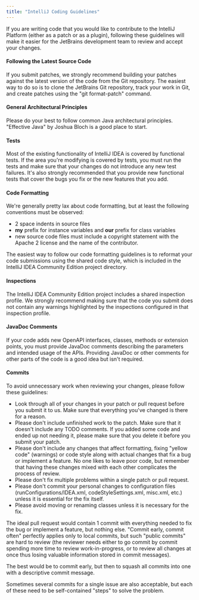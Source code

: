 ```yaml
---
title: "IntelliJ Coding Guidelines"
---
```


If you are writing code that you would like to contribute to the IntelliJ Platform (either as a patch or as a plugin), following these guidelines will make it easier for the JetBrains development team to review and accept your changes.

#### Following the Latest Source Code

If you submit patches, we strongly recommend building your patches against the latest version of the code from the Git repository. The easiest way to do so is to clone the JetBrains Git repository, track your work in Git, and create patches using the "git format-patch" command.

#### General Architectural Principles

Please do your best to follow common Java architectural principles. "Effective Java" by Joshua Bloch is a good place to start.

#### Tests

Most of the existing functionality of IntelliJ IDEA is covered by functional tests. If the area you're modifying is covered by tests, you must run the tests and make sure that your changes do not introduce any new test failures. It's also strongly recommended that you provide new functional tests that cover the bugs you fix or the new features that you add.

#### Code Formatting

We're generally pretty lax about code formatting, but at least the following conventions must be observed:

- 2 space indents in source files
- **my** prefix for instance variables and **our** prefix for class variables
- new source code files must include a copyright statement with the Apache 2 license and the name of the contributor.

The easiest way to follow our code formatting guidelines is to reformat your code submissions using the shared code style, which is included in the IntelliJ IDEA Community Edition project directory.

#### Inspections

The IntelliJ IDEA Community Edition project includes a shared inspection profile. We strongly recommend making sure that the code you submit does not contain any warnings highlighted by the inspections configured in that inspection profile.

#### JavaDoc Comments

If your code adds new OpenAPI interfaces, classes, methods or extension points, you must provide JavaDoc comments describing the parameters and intended usage of the APIs. Providing JavaDoc or other comments for other parts of the code is a good idea but isn't required.

#### Commits

To avoid unnecessary work when reviewing your changes, please follow these guidelines:

- Look through all of your changes in your patch or pull request before you submit it to us. Make sure that everything you've changed is there for a reason.
- Please don't include unfinished work to the patch. Make sure that it doesn't include any TODO comments. If you added some code and ended up not needing it, please make sure that you delete it before you submit your patch.
- Please don't include any changes that affect formatting, fixing "yellow code" (warnings) or code style along with actual changes that fix a bug or implement a feature. No one likes to leave poor code, but remember that having these changes mixed with each other complicates the process of review.
- Please don't fix multiple problems within a single patch or pull request.
- Please don't commit your personal changes to configuration files (runConfigurations/IDEA.xml, codeStyleSettings.xml, misc.xml, etc.) unless it is essential for the fix itself.
- Please avoid moving or renaming classes unless it is necessary for the fix.

The ideal pull request would contain 1 commit with everything needed to fix the bug or implement a feature, but nothing else. "Commit early, commit often" perfectly applies only to local commits, but such "public commits" are hard to review (the reviewer needs either to go commit by commit spending more time to review work-in-progress, or to review all changes at once thus losing valuable information stored in commit messages).

The best would be to commit early, but then to squash all commits into one with a descriptive commit message.

Sometimes several commits for a single issue are also acceptable, but each of these need to be self-contained "steps" to solve the problem.